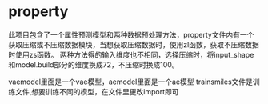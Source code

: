 # property
此项目包含了一个属性预测模型和两种数据预处理方法，property文件内有一个获取压缩或不压缩数据模块，当想获取压缩数据时，使用zl函数，获取不压缩数据时使用zs函数。
两种方法得的输入维度也不相同，选择压缩时，将input_shape和model.build部分的维度换成72，不压缩时换成100。

vaemodel里面是一个vae模型，aemodel里面是一个ae模型
trainsmiles文件是训练文件,想要训练不同的模型，在文件里更改import即可
